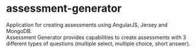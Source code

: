 # assessment-generator
Application for creating assessments using AngularJS, Jersey and MongoDB.<br />
Assessment Generator provides capabilities to create assessments with 3 different types of questions (multiple select, multiple choice, short answer).
